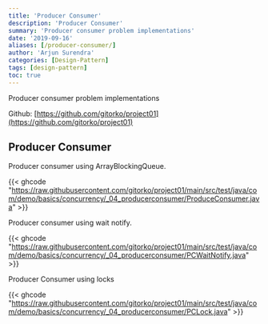```yaml
---
title: 'Producer Consumer'
description: 'Producer Consumer'
summary: 'Producer consumer problem implementations'
date: '2019-09-16'
aliases: [/producer-consumer/]
author: 'Arjun Surendra'
categories: [Design-Pattern]
tags: [design-pattern]
toc: true
---
```


Producer consumer problem implementations

Github: [https://github.com/gitorko/project01](https://github.com/gitorko/project01)

## Producer Consumer

Producer consumer using ArrayBlockingQueue.

{{< ghcode "https://raw.githubusercontent.com/gitorko/project01/main/src/test/java/com/demo/basics/concurrency/_04_producerconsumer/ProduceConsumer.java" >}}

Producer consumer using wait notify.

{{< ghcode "https://raw.githubusercontent.com/gitorko/project01/main/src/test/java/com/demo/basics/concurrency/_04_producerconsumer/PCWaitNotify.java" >}}

Producer Consumer using locks

{{< ghcode "https://raw.githubusercontent.com/gitorko/project01/main/src/test/java/com/demo/basics/concurrency/_04_producerconsumer/PCLock.java" >}}
